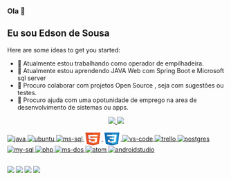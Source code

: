 ### Ola 👋
## Eu sou Edson de Sousa

Here are some ideas to get you started:

- 🔭 Atualmente estou trabalhando como operador de empilhadeira.
- 🌱 Atualmente estou aprendendo JAVA Web com Spring Boot e Microsoft sql server
- 👯 Procuro colaborar com projetos Open Source , seja com sugestões ou testes.
- 🤔 Procuro ajuda com uma opotunidade de emprego na area de desenvolvimento de sistemas ou apps.
 
 <div align="center">
  <a href="https://github.com/Sousa-Edson">
  <img height="180em" src="https://github-readme-stats.vercel.app/api?username=Sousa-Edson&show_icons=true&theme=github_dark&include_all_commits=true&count_private=true"/>
  <img height="180em" src="https://github-readme-stats.vercel.app/api/top-langs/?username=Sousa-Edson&layout=compact&langs_count=7&theme=github_dark"/>
</div>

<div style="display: inline_block"><br>
  <img align="center" alt="java" height="30" width="40" src="https://cdn.jsdelivr.net/gh/devicons/devicon/icons/java/java-original.svg" >
  <img align="center" alt="ubuntu" height="30" width="40" src="https://cdn.jsdelivr.net/gh/devicons/devicon/icons/ubuntu/ubuntu-plain-wordmark.svg">
  <img align="center" alt="ms-sql" height="30" width="40" src="https://cdn.jsdelivr.net/gh/devicons/devicon/icons/microsoftsqlserver/microsoftsqlserver-plain-wordmark.svg">
  <img align="center" alt="HTML" height="30" width="40" src="https://raw.githubusercontent.com/devicons/devicon/master/icons/html5/html5-original.svg">
  <img align="center" alt="CSS" height="30" width="40" src="https://raw.githubusercontent.com/devicons/devicon/master/icons/css3/css3-original.svg">
  <img align="center" alt="vs-code" height="30" width="40" src="https://cdn.jsdelivr.net/gh/devicons/devicon/icons/vscode/vscode-original-wordmark.svg">
  <img align="center" alt="trello" height="30" width="40" src="https://cdn.jsdelivr.net/gh/devicons/devicon/icons/trello/trello-plain.svg">
   <img align="center" alt="postgres" height="30" width="40" src="https://cdn.jsdelivr.net/gh/devicons/devicon/icons/postgresql/postgresql-original-wordmark.svg">
   <img align="center" alt="my-sql" height="30" width="40" src="https://cdn.jsdelivr.net/gh/devicons/devicon/icons/mysql/mysql-original-wordmark.svg">
    <img align="center" alt="php" height="30" width="40" src="https://cdn.jsdelivr.net/gh/devicons/devicon/icons/php/php-original.svg">
    <img align="center" alt="ms-dos" height="30" width="40" src="https://cdn.jsdelivr.net/gh/devicons/devicon/icons/msdos/msdos-original.svg">
   <img align="center" alt="atom" height="30" width="40" src="https://cdn.jsdelivr.net/gh/devicons/devicon/icons/atom/atom-original.svg">
   <img align="center" alt="androidstudio" height="30" width="40" src="https://cdn.jsdelivr.net/gh/devicons/devicon/icons/androidstudio/androidstudio-original.svg">
  
  
  ##
  
  <div> 
   
  <a href="https://instagram.com/edson3711.es" target="_blank"><img src="https://img.shields.io/badge/-Instagram-%23E4405F?style=for-the-badge&logo=instagram&logoColor=white" target="_blank"></a>
 <a href="https://discord.gg/Edson sousa#0656" target="_blank"><img src="https://img.shields.io/badge/Discord-7289DA?style=for-the-badge&logo=discord&logoColor=white" target="_blank"></a> 
  <a href = "mailto:edson3711.es@gmail.com"><img src="https://img.shields.io/badge/-Gmail-%23333?style=for-the-badge&logo=gmail&logoColor=white" target="_blank"></a>
  <a href="https://www.linkedin.com/in/edson-sousa-b0769a181/" target="_blank"><img src="https://img.shields.io/badge/-LinkedIn-%230077B5?style=for-the-badge&logo=linkedin&logoColor=white" target="_blank"></a> 
 
   
 
</div>

